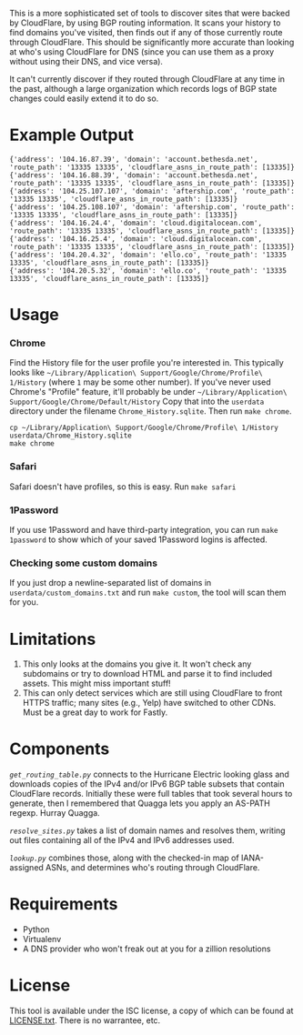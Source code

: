 This is a more sophisticated set of tools to discover sites that were backed by CloudFlare, by using BGP routing
information. It scans your history to find domains you've visited, then finds out if any of those currently route
through CloudFlare. This should be significantly more accurate than looking at who's using CloudFlare for DNS
(since you can use them as a proxy without using their DNS, and vice versa).

It can't currently discover if they routed through CloudFlare at any time in the past, although a large organization
which records logs of BGP state changes could easily extend it to do so.

Example Output
=============
```
{'address': '104.16.87.39', 'domain': 'account.bethesda.net', 'route_path': '13335 13335', 'cloudflare_asns_in_route_path': [13335]}
{'address': '104.16.88.39', 'domain': 'account.bethesda.net', 'route_path': '13335 13335', 'cloudflare_asns_in_route_path': [13335]}
{'address': '104.25.107.107', 'domain': 'aftership.com', 'route_path': '13335 13335', 'cloudflare_asns_in_route_path': [13335]}
{'address': '104.25.108.107', 'domain': 'aftership.com', 'route_path': '13335 13335', 'cloudflare_asns_in_route_path': [13335]}
{'address': '104.16.24.4', 'domain': 'cloud.digitalocean.com', 'route_path': '13335 13335', 'cloudflare_asns_in_route_path': [13335]}
{'address': '104.16.25.4', 'domain': 'cloud.digitalocean.com', 'route_path': '13335 13335', 'cloudflare_asns_in_route_path': [13335]}
{'address': '104.20.4.32', 'domain': 'ello.co', 'route_path': '13335 13335', 'cloudflare_asns_in_route_path': [13335]}
{'address': '104.20.5.32', 'domain': 'ello.co', 'route_path': '13335 13335', 'cloudflare_asns_in_route_path': [13335]}
```

Usage
=====

### Chrome

Find the History file for the user profile you're interested in. This typically looks like `~/Library/Application\ Support/Google/Chrome/Profile\ 1/History` (where `1` may be some other number). If you've never used Chrome's "Profile" feature, it'll probably be under `~/Library/Application\ Support/Google/Chrome/Default/History` Copy that into the `userdata` directory under the filename `Chrome_History.sqlite`. Then run `make chrome`.

    cp ~/Library/Application\ Support/Google/Chrome/Profile\ 1/History userdata/Chrome_History.sqlite
    make chrome

### Safari

Safari doesn't have profiles, so this is easy. Run `make safari`

### 1Password

If you use 1Password and have third-party integration, you can run `make 1password` to show which of your saved
1Password logins is affected.

### Checking some custom domains

If you just drop a newline-separated list of domains in `userdata/custom_domains.txt` and run `make custom`, the tool will scan them
for you.

Limitations
===========

  1. This only looks at the domains you give it. It won't check any subdomains or try to download HTML and parse it to
      find included assets. This might miss important stuff!
  1. This can only detect services which are still using CloudFlare to front HTTPS traffic; many sites (e.g., Yelp)
      have switched to other CDNs. Must be a great day to work for Fastly.

Components
==========

*`get_routing_table.py`* connects to the Hurricane Electric looking glass and downloads copies of the IPv4 and/or
IPv6 BGP table subsets that contain CloudFlare records. Initially these were full tables that took several hours to
generate, then I remembered that Quagga lets you apply an AS-PATH regexp. Hurray Quagga.

*`resolve_sites.py`* takes a list of domain names and resolves them, writing out files containing all of the IPv4 
and IPv6 addresses used.

*`lookup.py`* combines those, along with the checked-in map of IANA-assigned ASNs, and determines who's routing
through CloudFlare.

Requirements
===========
 - Python
 - Virtualenv
 - A DNS provider who won't freak out at you for a zillion resolutions

License
=======
This tool is available under the ISC license, a copy of which can be found at [LICENSE.txt](LICENSE.txt). There is no
warrantee, etc.
